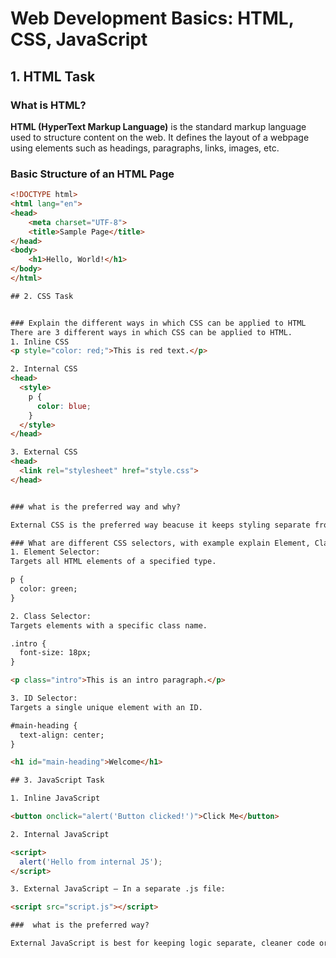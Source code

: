 # Web Development Basics: HTML, CSS, JavaScript

## 1. HTML Task

### What is HTML?

**HTML (HyperText Markup Language)** is the standard markup language used to structure content on the web. It defines the layout of a webpage using elements such as headings, paragraphs, links, images, etc.

### Basic Structure of an HTML Page

```html
<!DOCTYPE html>
<html lang="en">
<head>
    <meta charset="UTF-8">
    <title>Sample Page</title>
</head>
<body>
    <h1>Hello, World!</h1>
</body>
</html>

## 2. CSS Task


### Explain the different ways in which CSS can be applied to HTML
There are 3 different ways in which CSS can be applied to HTML.
1. Inline CSS
<p style="color: red;">This is red text.</p>

2. Internal CSS
<head>
  <style>
    p {
      color: blue;
    }
  </style>
</head>

3. External CSS
<head>
  <link rel="stylesheet" href="style.css">
</head>


### what is the preferred way and why?

External CSS is the preferred way beacuse it keeps styling separate from content, makes code reusable across pages and improves maintainability.

### What are different CSS selectors, with example explain Element, Class and Id selectors.
1. Element Selector:
Targets all HTML elements of a specified type.

p {
  color: green;
}

2. Class Selector:
Targets elements with a specific class name.

.intro {
  font-size: 18px;
}

<p class="intro">This is an intro paragraph.</p>

3. ID Selector:
Targets a single unique element with an ID.

#main-heading {
  text-align: center;
}

<h1 id="main-heading">Welcome</h1>

## 3. JavaScript Task

1. Inline JavaScript

<button onclick="alert('Button clicked!')">Click Me</button>

2. Internal JavaScript

<script>
  alert('Hello from internal JS');
</script>

3. External JavaScript – In a separate .js file:

<script src="script.js"></script>

###  what is the preferred way?

External JavaScript is best for keeping logic separate, cleaner code organization, and better performance (caching).